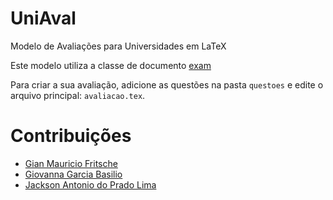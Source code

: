 # UniAval
Modelo de Avaliações para Universidades em LaTeX

Este modelo utiliza a classe de documento [exam](http://www-math.mit.edu/~psh/exam/examdoc.pdf)

Para criar a sua avaliação, adicione as questões na pasta ```questoes``` e edite o arquivo principal: `avaliacao.tex`.

# Contribuições
- [Gian Mauricio Fritsche](http://www.github.com/fritsche)
- [Giovanna Garcia Basilio](http://www.github.com/ggarciabas)
- [Jackson Antonio do Prado Lima](http://www.github.com/jacksonpradolima)